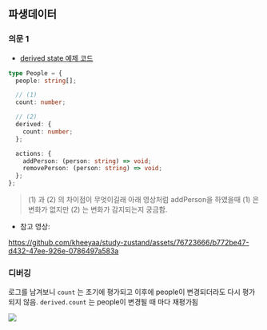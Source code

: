 ## 파생데이터

### 의문 1

- [derived state 예제 코드](https://github.com/kheeyaa/study-zustand/blob/main/src/component/Derived.tsx)

```ts
type People = {
  people: string[];

  // (1)
  count: number;

  // (2)
  derived: {
    count: number;
  };

  actions: {
    addPerson: (person: string) => void;
    removePerson: (person: string) => void;
  };
};
```

> (1) 과 (2) 의 차이점이 무엇이길래 아래 영상처럼 addPerson을 하였을때
> (1) 은 변화가 없지만 (2) 는 변화가 감지되는지 궁금함.

- 참고 영상:

https://github.com/kheeyaa/study-zustand/assets/76723666/b772be47-d432-47ee-926e-0786497a583a

### 디버깅

로그를 남겨보니 `count` 는 초기에 평가되고 이후에 people이 변경되더라도 다시 평가되지 않음. `derived.count` 는 people이 변경될 때 마다 재평가됨

![](https://user-images.githubusercontent.com/76723666/244097452-0bd7bbdb-7fab-4830-a33a-9027ecfc72a3.png)
